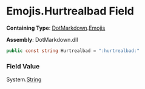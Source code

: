 # Emojis\.Hurtrealbad Field

**Containing Type**: [DotMarkdown](../../README.md)\.[Emojis](../README.md)

**Assembly**: DotMarkdown\.dll

```csharp
public const string Hurtrealbad = ":hurtrealbad:"
```

### Field Value

System\.[String](https://docs.microsoft.com/en-us/dotnet/api/system.string)